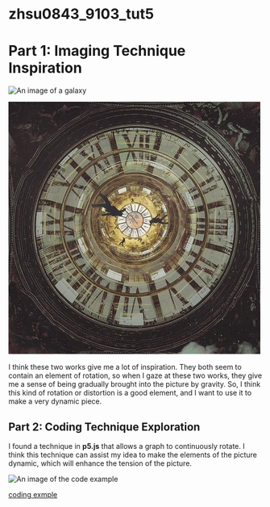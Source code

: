 # zhsu0843_9103_tut5


# Part 1: Imaging Technique Inspiration

![An image of a galaxy](galaxies-and-planets-chirila-corina.jpg)

![An image of the clock](readmeImages/clock.jpeg)

I think these two works give me a lot of inspiration. They both seem to contain an element of rotation, so when I gaze at these two works, they give me a sense of being gradually brought into the picture by gravity. So, I think this kind of rotation or distortion is a good element, and I want to use it to make a very dynamic piece.


## Part 2: Coding Technique Exploration

I found a technique in **p5.js** that allows a graph to continuously rotate. I think this technique can assist my idea to make the elements of the picture dynamic, which will enhance the tension of the picture.

![An image of the code example](code.png)

[coding exmple](https://p5js.org/examples/form-star.html
)







